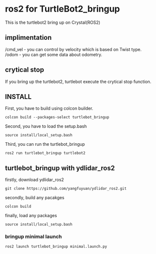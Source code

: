 # ros2 for TurtleBot2_bringup
This is the turtlebot2 bring up on Crystal(ROS2)

## implimentation
 /cmd_vel - you can control by velocity which is based on Twist type.  
 /odom    - you can get some data about odometry.
 
## crytical stop
 If you bring up the turtlebot2, turtlebot execute the crytical stop function.

## INSTALL
 First, you have to build using colcon builder.

 ```
 colcon build --packages-select turtlebot_bringup
 ```

 Second, you have to load the setup.bash

 ```
 source install/local_setup.bash
 ```

 Third, you can run the turtlebot_bringup

 ```
 ros2 run turtlebot_bringup turtlebot2
 ```

## turtlebot_bringup with ydlidar_ros2
 firstly, download ydlidar_ros2
 ```
 git clone https://github.com/yangfuyuan/ydlidar_ros2.git
 ```

 secondly, build any pacakges
 ```
 colcon build
 ```
 
 finally, load any packages
 ```
 source install/local_setup.bash
 ```

### bringup minimal launch
 ```
 ros2 launch turtlebot_bringup minimal.launch.py
 ```
